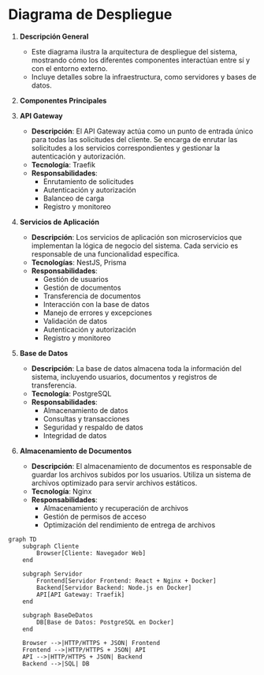 # Diagrama de Despliegue

1. **Descripción General**
   - Este diagrama ilustra la arquitectura de despliegue del sistema, mostrando cómo los diferentes componentes interactúan entre sí y con el entorno externo.
   - Incluye detalles sobre la infraestructura, como servidores y bases de datos.
  
2. **Componentes Principales**
3. **API Gateway**
   - **Descripción**: El API Gateway actúa como un punto de entrada único para todas las solicitudes del cliente. Se encarga de enrutar las solicitudes a los servicios correspondientes y gestionar la autenticación y autorización.
   - **Tecnología**: Traefik
   - **Responsabilidades**:
     - Enrutamiento de solicitudes
     - Autenticación y autorización
     - Balanceo de carga
     - Registro y monitoreo

4. **Servicios de Aplicación**
   - **Descripción**: Los servicios de aplicación son microservicios que implementan la lógica de negocio del sistema. Cada servicio es responsable de una funcionalidad específica.
   - **Tecnologías**: NestJS, Prisma
   - **Responsabilidades**:
     - Gestión de usuarios
     - Gestión de documentos
     - Transferencia de documentos
     - Interacción con la base de datos
     - Manejo de errores y excepciones
     - Validación de datos
     - Autenticación y autorización
     - Registro y monitoreo
     

5. **Base de Datos** 
   - **Descripción**: La base de datos almacena toda la información del sistema, incluyendo usuarios, documentos y registros de transferencia.
   - **Tecnología**: PostgreSQL
   - **Responsabilidades**:
     - Almacenamiento de datos
     - Consultas y transacciones
     - Seguridad y respaldo de datos
     - Integridad de datos

6. **Almacenamiento de Documentos**
   - **Descripción**: El almacenamiento de documentos es responsable de guardar los archivos subidos por los usuarios. Utiliza un sistema de archivos optimizado para servir archivos estáticos.
   - **Tecnología**: Nginx
   - **Responsabilidades**:
     - Almacenamiento y recuperación de archivos
     - Gestión de permisos de acceso
     - Optimización del rendimiento de entrega de archivos
     

```mermaid
graph TD
    subgraph Cliente
        Browser[Cliente: Navegador Web]
    end

    subgraph Servidor
        Frontend[Servidor Frontend: React + Nginx + Docker]
        Backend[Servidor Backend: Node.js en Docker]
        API[API Gateway: Traefik]
    end

    subgraph BaseDeDatos
        DB[Base de Datos: PostgreSQL en Docker]
    end

    Browser -->|HTTP/HTTPS + JSON| Frontend
    Frontend -->|HTTP/HTTPS + JSON| API
    API -->|HTTP/HTTPS + JSON| Backend
    Backend -->|SQL| DB
```